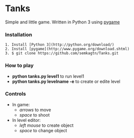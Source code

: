 Tanks
=====

Simple and little game. Written in Python 3 using [pygame](http://www.pygame.org/)

### Installation
    1. Install [Python 3](http://python.org/download/)
    2. Install [pygame](http://www.pygame.org/download.shtml)
    3. $ git clone https://github.com/semkagtn/Tanks.git

### How to play
*   **python tanks.py level1** to run level1
*   **python tanks.py levelname -e** to create or edite level

### Controls
*   In game:
    - *arrows* to move
    - *space* to shoot
*   In level editor:
    - *left mouse* to create object
    - *space* to change object
